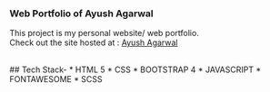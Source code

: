 ### Web Portfolio of Ayush Agarwal
This project is my personal website/ web portfolio.
<br>
Check out the site hosted at : <a href="https://ayushdev.com/">Ayush Agarwal</a>

<br>
## Tech Stack-
* HTML 5
* CSS
* BOOTSTRAP 4
* JAVASCRIPT
* FONTAWESOME
* SCSS
